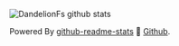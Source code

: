 ![DandelionFs github stats](https://github-readme-stats.vercel.app/api?username=dandelionfs)

Powered By [github-readme-stats](//github.com/anuraghazra/github-readme-stats) 🤍 [Github](//github.com).
